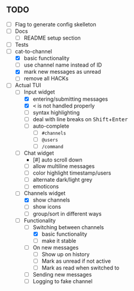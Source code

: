 ## TODO

- [ ] Flag to generate config skelleton
- [ ] Docs 
    - [ ] README setup section
- [ ] Tests
- [ ] cat-to-channel 
    - [x] basic functionality
    - [ ] use channel name instead of ID
    - [x] mark new messages as unread
    - [ ] remove all HACKs
- [ ] Actual TUI
    - [ ] Input widget
        - [x] entering/submitting messages
        - [x] <kbd>&lt;</kbd> is not handled properly
        - [ ] syntax highlighting
        - [ ] deal with line breaks on <kbd>Shift</kbd>+<kbd>Enter</kbd>
        - [ ] auto-complete
            - [ ] `#channels`
            - [ ] `@users`
            - [ ] `/command`
    - [ ] Chat widget
        - [#] auto scroll down
        - [ ] allow multiline messages
        - [ ] color highlight timestamp/users
        - [ ] alternate dark/light grey
        - [ ] emoticons
    - [ ] Channels widget
        - [x] show channels
        - [ ] show icons 
        - [ ] group/sort in different ways
    - [ ] Functionality
        - [ ] Switching between channels
            - [x] basic functionality
            - [ ] make it stable
        - [ ] On new messages
            - [ ] Show up on history
            - [ ] Mark as unread if not active
            - [ ] Mark as read when switched to
        - [ ] Sending new messages
        - [ ] Logging to fake channel
